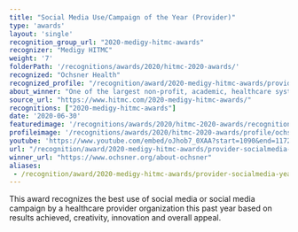 ```yaml
---
title: "Social Media Use/Campaign of the Year (Provider)"
type: 'awards'
layout: 'single'
recognition_group_url: "2020-medigy-hitmc-awards"
recognizer: "Medigy HITMC"
weight: '7'
folderPath: '/recognitions/awards/2020/hitmc-2020-awards/'
recognized: "Ochsner Health"
recognized_profile: "/recognition/award/2020-medigy-hitmc-awards/provider-socialmedia-year"
about_winner: "One of the largest non-profit, academic, healthcare systems in Louisiana. Since 1942, it has been providing high-quality clinical and hospital patient care to the residents of Louisiana. Ochsner has conducted more than 700 clinical research studies."
source_url: "https://www.hitmc.com/2020-medigy-hitmc-awards/"
recognitions: ["2020-medigy-hitmc-awards"]
date: '2020-06-30'
featuredimage: '/recognitions/awards/2020/hitmc-2020-awards/recognition/ochsner-hitmc-2020-social-media-campaign-of-the-year.jpg'
profileimage: '/recognitions/awards/2020/hitmc-2020-awards/profile/ochsner.jpg'
youtube: 'https://www.youtube.com/embed/oJhob7_0XAA?start=1090&end=1172'
url: "/recognition/award/2020-medigy-hitmc-awards/provider-socialmedia-year"
winner_url: "https://www.ochsner.org/about-ochsner"
aliases:
 - /recognition/award/2020-medigy-hitmc-awards/provider-socialmedia-year  
---
```


This award recognizes the best use of social media or social media campaign by a healthcare provider organization this past year based on results achieved, creativity, innovation and overall appeal.